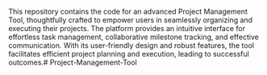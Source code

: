This repository contains the code for an advanced Project Management Tool, thoughtfully crafted to empower users in seamlessly organizing and executing their projects. The platform provides an intuitive interface for effortless task management, collaborative milestone tracking, and effective communication. With its user-friendly design and robust features, the tool facilitates efficient project planning and execution, leading to successful outcomes.# Project-Management-Tool
